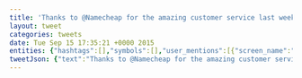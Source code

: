 ```yaml
---
title: 'Thanks to @Namecheap for the amazing customer service last week!'
layout: tweet
categories: tweets
date: Tue Sep 15 17:35:21 +0000 2015
entities: {"hashtags":[],"symbols":[],"user_mentions":[{"screen_name":"Namecheap","name":"Namecheap.com","id":15351161,"id_str":"15351161","indices":[10,20]}],"urls":[]}
tweetJson: {"text":"Thanks to @Namecheap for the amazing customer service last week!"}
---
```

